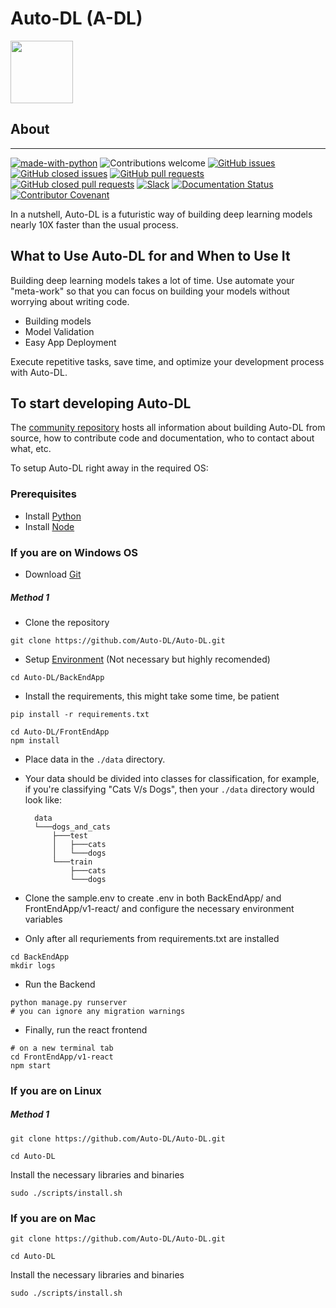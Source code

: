 # Auto-DL (A-DL)

<img src="/Logo.png" width="100">

## About

----
[![made-with-python](https://img.shields.io/badge/Made%20with-Python-1f425f.svg)](https://www.python.org/)
![Contributions welcome](https://img.shields.io/badge/contributions-welcome-orange.svg)
[![GitHub issues](https://img.shields.io/github/issues-raw/Auto-DL/Generator?color=red)](https://github.com/Auto-DL/Generator/issues?q=is%3Aopen+is%3Aissue)
[![GitHub closed issues](https://img.shields.io/github/issues-closed-raw/Auto-DL/Generator)](https://github.com/Auto-DL/Generator/issues?q=is%3Aissue+is%3Aclosed)
[![GitHub pull requests](https://img.shields.io/github/issues-pr-raw/Auto-DL/Generator?color=brightgreen)](https://github.com/Auto-DL/Generator/pulls?q=is%3Aopen+is%3Apr)
[![GitHub closed pull requests](https://img.shields.io/github/issues-pr-closed-raw/Auto-DL/Generator?color=green)](https://github.com/Auto-DL/Generator/pulls?q=is%3Apr+is%3Aclosed)
[![Slack](https://img.shields.io/badge/Join%20Our%20Community-Slack-blue)](https://join.slack.com/t/autodl/shared_invite/zt-qagxiwub-ywRM_oBvvF~F7YNtlBqy_Q)
[![Documentation Status](https://readthedocs.org/projects/auto-dl/badge/?version=latest)](https://auto-dl.readthedocs.io/en/latest/?badge=latest)
[![Contributor Covenant](https://img.shields.io/badge/Contributor%20Covenant-2.0-4baaaa.svg)](code_of_conduct.md)


In a nutshell, Auto-DL is a futuristic way of building deep learning models nearly 10X faster than the usual process.

## What to Use Auto-DL for and When to Use It


Building deep learning models takes a lot of time. 
Use automate your "meta-work" so that you can focus on building your models without worrying about writing code.

- Building models
- Model Validation
- Easy App Deployment

Execute repetitive tasks, save time, and optimize your development process with Auto-DL.

## To start developing Auto-DL

The [community repository](https://github.com/Auto-DL/Auto-DL/blob/v1-beta/CONTRIBUTING.md) hosts all information about
building Auto-DL from source, how to contribute code
and documentation, who to contact about what, etc.

To setup Auto-DL right away in the required OS:

### Prerequisites

* Install [Python](https://www.python.org/downloads/)
* Install [Node](https://nodejs.org/en/download/)

### If you are on Windows OS

* Download [Git](https://git-scm.com/download/win) 



##### Method 1

* Clone the repository
```
git clone https://github.com/Auto-DL/Auto-DL.git
```

* Setup [Environment](https://docs.python.org/3/library/venv.html) (Not necessary but highly recomended)

```
cd Auto-DL/BackEndApp
```
* Install the requirements, this might take some time, be patient

```
pip install -r requirements.txt

```

```
cd Auto-DL/FrontEndApp
npm install
```
* Place data in the `./data` directory.

* Your data should be divided into classes for classification, for example, if you're classifying "Cats V/s Dogs", then your `./data` directory would look like:
    
        data
        └───dogs_and_cats
            ├───test
            │   ├───cats
            │   └───dogs
            └───train
                ├───cats
                └───dogs

* Clone the sample.env to create .env in both BackEndApp/ and FrontEndApp/v1-react/ and configure the necessary environment variables


* Only after all requriements from requirements.txt are installed

```
cd BackEndApp
mkdir logs
```
* Run the Backend
```
python manage.py runserver
# you can ignore any migration warnings
```

* Finally, run the react frontend

```
# on a new terminal tab
cd FrontEndApp/v1-react
npm start
```



### If you are on Linux

##### Method 1


```
git clone https://github.com/Auto-DL/Auto-DL.git
```
```
cd Auto-DL
```

Install the necessary libraries and binaries

```
sudo ./scripts/install.sh
```


### If you are on Mac

```
git clone https://github.com/Auto-DL/Auto-DL.git
```
```
cd Auto-DL
```
Install the necessary libraries and binaries

```
sudo ./scripts/install.sh
